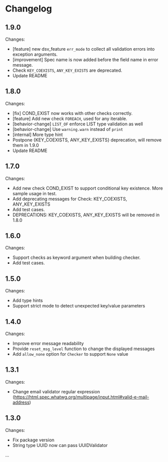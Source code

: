 Changelog
=========

1.9.0
-----

Changes:

- [feature] new dsv_feature `err_mode` to collect all validation errors into exception arguments.
- [improvement] Spec name is now added before the field name in error message.
- Check `KEY_COEXISTS`, `ANY_KEY_EXISTS` are deprecated.
- Update README


1.8.0
-----

Changes:

- [fix] COND_EXIST now works with other checks correctly.
- [feature] Add new check `FOREACH`, used for any iterable.
- [behavior-change] `LIST_OF` enforce LIST type validation as well
- [behavior-change] Use `warning.warn` instead of `print`
- [internal] More type hint
- Postpone {KEY_COEXISTS, ANY_KEY_EXISTS} deprecation, will remove them in 1.9.0
- Update README


1.7.0
-----

Changes:

- Add new check COND_EXIST to support conditional key existence. More sample usage in test.
- Add deprecating messages for Check: KEY_COEXISTS, ANY_KEY_EXISTS
- Add test cases.
- DEPRECATIONS: KEY_COEXISTS, ANY_KEY_EXISTS will be removed in 1.8.0


1.6.0
-----

Changes:

- Support checks as keyword argument when building checker.
- Add test cases.


1.5.0
-----

Changes:

- Add type hints
- Support strict mode to detect unexpected key/value parameters


1.4.0
-----

Changes:

- Improve error message readability
- Provide `reset_msg_level` function to change the displayed messages
- Add `allow_none` option for `Checker` to support `None` value

1.3.1
-----

Changes:

- Change email validator regular expression (https://html.spec.whatwg.org/multipage/input.html#valid-e-mail-address)

1.3.0
-----

Changes:

- Fix package version
- String type UUID now can pass UUIDValidator

...
